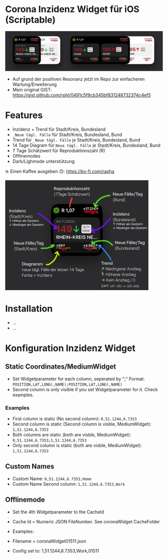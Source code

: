 # Corona Inzidenz Widget für iOS (Scriptable)

![IMG_5438](screenshot.png)

* Auf grund der positiven Resonanz jetzt im Repo zur einfacheren Wartung/Erweiterung
* Mein original GIST: https://gist.github.com/rphl/0491c5f9cb345bf831248732374c4ef5


# Features

* Inzidenz + Trend für Stadt/Kreis, Bundesland
* `_Neue tägl. Fälle` für Stadt/Kreis, Bundesland, Bund
* Trend für `_Neue tägl. Fälle` je Stadt/Kreis, Bundesland, Bund
* 14 Tage Diagram für `Neue tägl. Fälle` je Stadt/Kreis, Bundesland, Bund
* 7 Tage Schätzwert für Reproduktionszahl (R)
* Offlinemodes
* Dark/Lighmode unterstützung

☕️ Einen Kaffee ausgeben 🙃: https://ko-fi.com/rapha

![IMG_5438](info.png)

# Installation

 * ...
 * ...


# Konfiguration Inzidenz Widget

## Static Coordinates/MediumWidget

 * Set Widgetparameter for each column, seperated by ";" Format: `POSITION,LAT,LONG(,NAME);POSITION,LAT,LONG(,NAME)`
 * Second column is only visible if you set Widgetparameter for it. Check examples.


### Examples
 * First column is static (No second column): `0,51.1244,6.7353`
 * Second column is static (Second column is visble, MediumWidget): `1,51.1244,6.7353`
 * Both columns are static (both are visble, MediumWidget): `0,51.1244,6.7353;1,51.1244,6.7353`
 * Only second column is static (both are visble, MediumWidget): `1,51.1244,6.7353`
 
## Custom Names
 * Custom Name: `0,51.1244,6.7353,Home`
 * Custom Name Second column: `1,51.1244,6.7353,Work`

 ## Offlinemode

 * Set the 4th Widgetparameter to the CacheId 
 * Cache Id = Numeric JSON FileNumber. See coronaWidget CacheFolder
 
 * Examples:
 * Filename = coronaWidget01511.json
 * Config set to: 1,51.1244,6.7353,Work,01511
